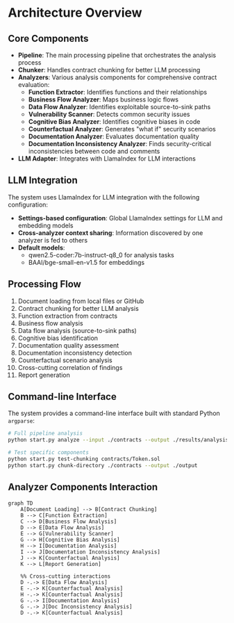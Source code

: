 # Architecture Overview

## Core Components

- **Pipeline**: The main processing pipeline that orchestrates the analysis process
- **Chunker**: Handles contract chunking for better LLM processing
- **Analyzers**: Various analysis components for comprehensive contract evaluation:
  - **Function Extractor**: Identifies functions and their relationships
  - **Business Flow Analyzer**: Maps business logic flows
  - **Data Flow Analyzer**: Identifies exploitable source-to-sink paths
  - **Vulnerability Scanner**: Detects common security issues
  - **Cognitive Bias Analyzer**: Identifies cognitive biases in code
  - **Counterfactual Analyzer**: Generates "what if" security scenarios
  - **Documentation Analyzer**: Evaluates documentation quality
  - **Documentation Inconsistency Analyzer**: Finds security-critical inconsistencies between code and comments
- **LLM Adapter**: Integrates with LlamaIndex for LLM interactions

## LLM Integration

The system uses LlamaIndex for LLM integration with the following configuration:

- **Settings-based configuration**: Global LlamaIndex settings for LLM and embedding models
- **Cross-analyzer context sharing**: Information discovered by one analyzer is fed to others
- **Default models**: 
  - qwen2.5-coder:7b-instruct-q8_0 for analysis tasks
  - BAAI/bge-small-en-v1.5 for embeddings

## Processing Flow

1. Document loading from local files or GitHub
2. Contract chunking for better LLM analysis
3. Function extraction from contracts
4. Business flow analysis 
5. Data flow analysis (source-to-sink paths)
6. Cognitive bias identification
7. Documentation quality assessment
8. Documentation inconsistency detection
9. Counterfactual scenario analysis
10. Cross-cutting correlation of findings
11. Report generation

## Command-line Interface

The system provides a command-line interface built with standard Python `argparse`:

```bash
# Full pipeline analysis
python start.py analyze --input ./contracts --output ./results/analysis.md

# Test specific components
python start.py test-chunking contracts/Token.sol
python start.py chunk-directory ./contracts --output ./output
```

## Analyzer Components Interaction

```mermaid
graph TD
    A[Document Loading] --> B[Contract Chunking]
    B --> C[Function Extraction]
    C --> D[Business Flow Analysis]
    D --> E[Data Flow Analysis]
    E --> G[Vulnerability Scanner]
    G --> H[Cognitive Bias Analysis]
    H --> I[Documentation Analysis]
    I --> J[Documentation Inconsistency Analysis]
    J --> K[Counterfactual Analysis]
    K --> L[Report Generation]
    
    %% Cross-cutting interactions
    D -.-> E[Data Flow Analysis]
    E -.-> K[Counterfactual Analysis]
    H -.-> K[Counterfactual Analysis]
    G -.-> I[Documentation Analysis]
    G -.-> J[Doc Inconsistency Analysis]
    D -.-> K[Counterfactual Analysis]
